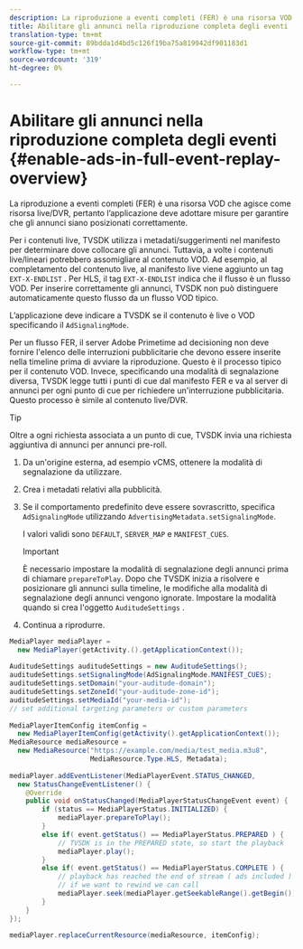 ```yaml
---
description: La riproduzione a eventi completi (FER) è una risorsa VOD che agisce come risorsa live/DVR, pertanto l’applicazione deve adottare misure per garantire che gli annunci siano posizionati correttamente.
title: Abilitare gli annunci nella riproduzione completa degli eventi
translation-type: tm+mt
source-git-commit: 89bdda1d4bd5c126f19ba75a819942df901183d1
workflow-type: tm+mt
source-wordcount: '319'
ht-degree: 0%

---
```



# Abilitare gli annunci nella riproduzione completa degli eventi {#enable-ads-in-full-event-replay-overview}

La riproduzione a eventi completi (FER) è una risorsa VOD che agisce come risorsa live/DVR, pertanto l’applicazione deve adottare misure per garantire che gli annunci siano posizionati correttamente.

Per i contenuti live, TVSDK utilizza i metadati/suggerimenti nel manifesto per determinare dove collocare gli annunci. Tuttavia, a volte i contenuti live/lineari potrebbero assomigliare al contenuto VOD. Ad esempio, al completamento del contenuto live, al manifesto live viene aggiunto un tag `EXT-X-ENDLIST` . Per HLS, il tag `EXT-X-ENDLIST` indica che il flusso è un flusso VOD. Per inserire correttamente gli annunci, TVSDK non può distinguere automaticamente questo flusso da un flusso VOD tipico.

L’applicazione deve indicare a TVSDK se il contenuto è live o VOD specificando il `AdSignalingMode`.

Per un flusso FER, il server Adobe Primetime ad decisioning non deve fornire l&#39;elenco delle interruzioni pubblicitarie che devono essere inserite nella timeline prima di avviare la riproduzione. Questo è il processo tipico per il contenuto VOD. Invece, specificando una modalità di segnalazione diversa, TVSDK legge tutti i punti di cue dal manifesto FER e va al server di annunci per ogni punto di cue per richiedere un&#39;interruzione pubblicitaria. Questo processo è simile al contenuto live/DVR.

>[!TIP]
>
>Oltre a ogni richiesta associata a un punto di cue, TVSDK invia una richiesta aggiuntiva di annunci per annunci pre-roll.

1. Da un&#39;origine esterna, ad esempio vCMS, ottenere la modalità di segnalazione da utilizzare.
1. Crea i metadati relativi alla pubblicità.
1. Se il comportamento predefinito deve essere sovrascritto, specifica `AdSignalingMode` utilizzando `AdvertisingMetadata.setSignalingMode`.

   I valori validi sono `DEFAULT`, `SERVER_MAP` e `MANIFEST_CUES`.

   >[!IMPORTANT]
   >
   >È necessario impostare la modalità di segnalazione degli annunci prima di chiamare `prepareToPlay`. Dopo che TVSDK inizia a risolvere e posizionare gli annunci sulla timeline, le modifiche alla modalità di segnalazione degli annunci vengono ignorate. Impostare la modalità quando si crea l&#39;oggetto `AuditudeSettings` .

1. Continua a riprodurre.

<!--<a id="example_6DECA71C3C3B4551805C09A80686552F"></a>-->

```java
MediaPlayer mediaPlayer =  
  new MediaPlayer(getActivity.().getApplicationContext()); 
 
AuditudeSettings auditudeSettings = new AuditudeSettings(); 
auditudeSettings.setSignalingMode(AdSignalingMode.MANIFEST_CUES); 
auditudeSettings.setDomain("your-auditude-domain"); 
auditudeSettings.setZoneId("your-auditude-zone-id"); 
auditudeSettings.setMediaId("your-media-id"); 
// set additional targeting parameters or custom parameters 
 
MediaPlayerItemConfig itemConfig =  
  new MediaPlayerItemConfig(getActivity().getApplicationContext()); 
MediaResource mediaResource =  
  new MediaResource("https://example.com/media/test_media.m3u8",  
                    MediaResource.Type.HLS, Metadata); 
 
mediaPlayer.addEventListener(MediaPlayerEvent.STATUS_CHANGED,  
  new StatusChangeEventListener() { 
    @Override 
    public void onStatusChanged(MediaPlayerStatusChangeEvent event) { 
        if (status == MediaPlayerStatus.INITIALIZED) { 
            mediaPlayer.prepareToPlay(); 
        } 
        else if( event.getStatus() == MediaPlayerStatus.PREPARED ) { 
            // TVSDK is in the PREPARED state, so start the playback 
            mediaPlayer.play(); 
        } 
        else if( event.getStatus() == MediaPlayerStatus.COMPLETE ) { 
            // playback has reached the end of stream ( ads included ) 
            // if we want to rewind we can call 
            mediaPlayer.seek(mediaPlayer.getSeekableRange().getBegin()); 
        } 
    } 
}); 
 
mediaPlayer.replaceCurrentResource(mediaResource, itemConfig); 
```
